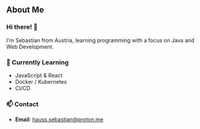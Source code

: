 ## About Me
### Hi there! 👋
I'm Sebastian from Austria, learning programming with a focus on Java and Web Development.

### 🌱 Currently Learning
- JavaScript & React
- Docker / Kubernetes
- CI/CD

### 📫 Contact
- **Email**: [hauss.sebastian@proton.me](mailto:hauss.sebastian@proton.me)
